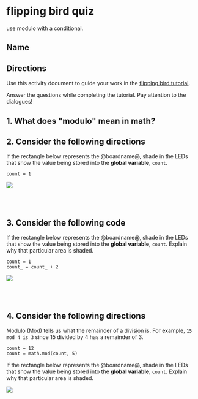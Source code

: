 # flipping bird quiz 

use modulo with a conditional.

## Name

## Directions

Use this activity document to guide your work in the [flipping bird tutorial](/lessons/flipping-bird/tutorial).

Answer the questions while completing the tutorial. Pay attention to the dialogues!

## 1. What does "modulo" mean in math?

## 2. Consider the following directions

If the rectangle below represents the @boardname@, shade in the LEDs that show the value being stored into  the **global variable**, `count`.

```
count = 1
```

![](/static/mb/empty-microbit.png)

<br/>

<br/>

## 3. Consider the following code

If the rectangle below represents the @boardname@, shade in the LEDs that show the value being stored into  the **global variable**, `count`. Explain why that particular area is shaded.

```
count = 1
count_ = count_ + 2
```

![](/static/mb/empty-microbit.png)

<br/>

<br/>

## 4. Consider the following directions

Modulo (Mod) tells us what the remainder of a division is. For example, `15 mod 4 is 3` since 15 divided by 4 has a remainder of 3.

```
count = 12
count = math.mod(count, 5)
```

If the rectangle below represents the @boardname@, shade in the LEDs that show the value being stored into  the **global variable**, `count`. Explain why that particular area is shaded.

![](/static/mb/empty-microbit.png)

<br/>

<br/>

